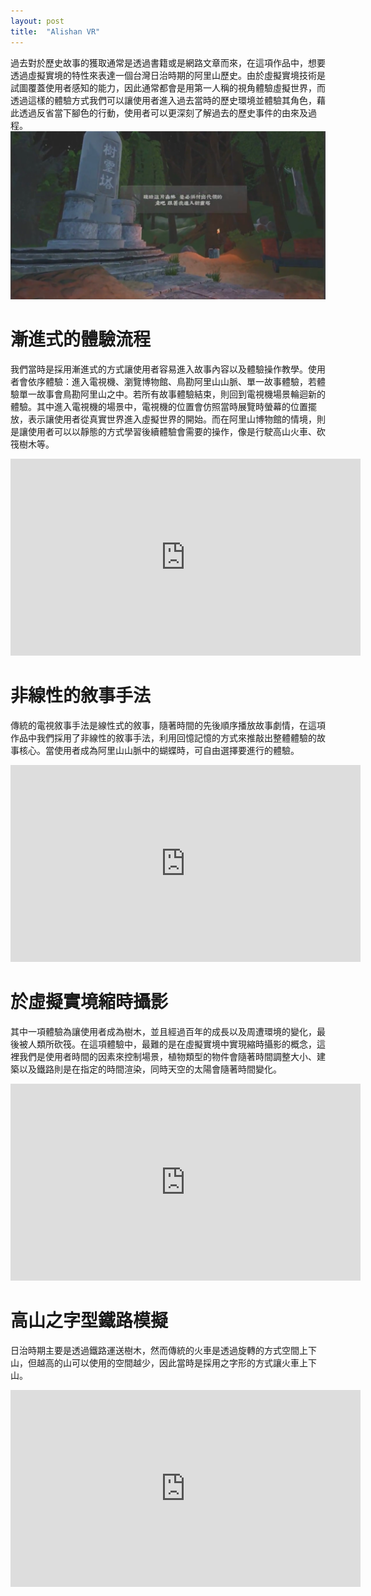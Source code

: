 ```yaml
---
layout: post
title:  "Alishan VR"
---
```

 
過去對於歷史故事的獲取通常是透過書籍或是網路文章而來，在這項作品中，想要透過虛擬實境的特性來表達一個台灣日治時期的阿里山歷史。由於虛擬實境技術是試圖覆蓋使用者感知的能力，因此通常都會是用第一人稱的視角體驗虛擬世界，而透過這樣的體驗方式我們可以讓使用者進入過去當時的歷史環境並體驗其角色，藉此透過反省當下腳色的行動，使用者可以更深刻了解過去的歷史事件的由來及過程。
![alishan tower](/assets/images/alishan-tower.png)

# 漸進式的體驗流程 #
 
我們當時是採用漸進式的方式讓使用者容易進入故事內容以及體驗操作教學。使用者會依序體驗：進入電視機、瀏覽博物館、鳥勘阿里山山脈、單一故事體驗，若體驗單一故事會鳥勘阿里山之中。若所有故事體驗結束，則回到電視機場景輪迴新的體驗。其中進入電視機的場景中，電視機的位置會仿照當時展覽時螢幕的位置擺放，表示讓使用者從真實世界進入虛擬世界的開始。而在阿里山博物館的情境，則是讓使用者可以以靜態的方式學習後續體驗會需要的操作，像是行駛高山火車、砍筏樹木等。
<iframe width="560" height="315" src="https://www.youtube.com/embed/TTxCtw1VYas" frameborder="0" allow="accelerometer; autoplay; encrypted-media; gyroscope; picture-in-picture" allowfullscreen></iframe>

# 非線性的敘事手法 #
 
傳統的電視敘事手法是線性式的敘事，隨著時間的先後順序播放故事劇情，在這項作品中我們採用了非線性的敘事手法，利用回憶記憶的方式來推敲出整體體驗的故事核心。當使用者成為阿里山山脈中的蝴蝶時，可自由選擇要進行的體驗。
<iframe width="560" height="315" src="https://www.youtube.com/embed/vECQDJDy4ik" frameborder="0" allow="accelerometer; autoplay; encrypted-media; gyroscope; picture-in-picture" allowfullscreen></iframe>

# 於虛擬實境縮時攝影 #
 
其中一項體驗為讓使用者成為樹木，並且經過百年的成長以及周遭環境的變化，最後被人類所砍筏。在這項體驗中，最難的是在虛擬實境中實現縮時攝影的概念，這裡我們是使用者時間的因素來控制場景，植物類型的物件會隨著時間調整大小、建築以及鐵路則是在指定的時間渲染，同時天空的太陽會隨著時間變化。
<iframe width="560" height="315" src="https://www.youtube.com/embed/aMZ0B7x6qsI" frameborder="0" allow="accelerometer; autoplay; encrypted-media; gyroscope; picture-in-picture" allowfullscreen></iframe>

# 高山之字型鐵路模擬 #
 
日治時期主要是透過鐵路運送樹木，然而傳統的火車是透過旋轉的方式空間上下山，但越高的山可以使用的空間越少，因此當時是採用之字形的方式讓火車上下山。
<iframe width="560" height="315" src="https://www.youtube.com/embed/IoTfRBL7nIk" frameborder="0" allow="accelerometer; autoplay; encrypted-media; gyroscope; picture-in-picture" allowfullscreen></iframe>
